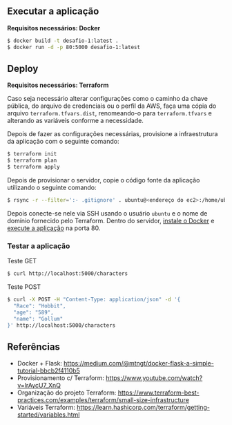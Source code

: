 ## Executar a aplicação
**Requisitos necessários: Docker**

```sh
$ docker build -t desafio-1:latest .
$ docker run -d -p 80:5000 desafio-1:latest
```

## Deploy
**Requisitos necessários: Terraform**

Caso seja necessário alterar configurações como o caminho da chave pública, do arquivo de credenciais ou o perfil da AWS, faça uma cópia do arquivo `terraform.tfvars.dist`, renomeando-o para `terraform.tfvars` e alterando as variáveis conforme a necessidade.

Depois de fazer as configurações necessárias, provisione a infraestrutura da aplicação com o seguinte comando:

```sh
$ terraform init
$ terraform plan
$ terraform apply
```

Depois de provisionar o servidor, copie o código fonte da aplicação utilizando o seguinte comando:
```sh
$ rsync -r --filter=':- .gitignore' . ubuntu@<endereço do ec2>:/home/ubuntu/app
```

Depois conecte-se nele via SSH usando o usuário `ubuntu` e o nome de domínio fornecido pelo Terraform. Dentro do servidor, [instale o Docker](https://docs.docker.com/install/linux/docker-ce/ubuntu/#install-using-the-repository) e [execute a aplicação](#executar-a-aplicacao) na porta 80.

### Testar a aplicação
Teste GET
```sh
$ curl http://localhost:5000/characters
```
Teste POST
```sh
$ curl -X POST -H "Content-Type: application/json" -d '{
  "Race": "Hobbit",
  "age": "589",
  "name": "Gollum"
}' http://localhost:5000/characters
```

## Referências
- Docker + Flask: https://medium.com/@mtngt/docker-flask-a-simple-tutorial-bbcb2f4110b5
- Provisionamento c/ Terraform: https://www.youtube.com/watch?v=lrAycU7_XnQ
- Organização do projeto Terraform: https://www.terraform-best-practices.com/examples/terraform/small-size-infrastructure
- Variáveis Terraform: https://learn.hashicorp.com/terraform/getting-started/variables.html
